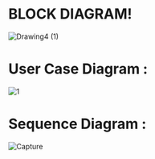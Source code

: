 # **BLOCK DIAGRAM**!

![Drawing4 (1)](https://user-images.githubusercontent.com/99134492/155675260-0303b337-a058-497f-8ced-7505e3504799.png)


# User Case Diagram :

![1](https://user-images.githubusercontent.com/99134492/155675307-16298f92-83e0-42bc-9714-57ef4d8f6cda.JPG)


# Sequence Diagram :
![Capture](https://user-images.githubusercontent.com/99134492/155675326-a40dec9c-333e-47df-83b6-92a379f1b351.JPG)
